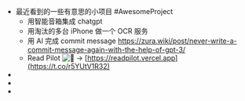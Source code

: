 - 最近看到的一些有意思的小项目 #AwesomeProject
	- 用智能音箱集成 chatgpt
	- 用淘汰的多台 iPhone 做一个 OCR 服务
	- 用 AI 完成 commit message https://zura.wiki/post/never-write-a-commit-message-again-with-the-help-of-gpt-3/
	- Read Pilot ![📖](https://abs-0.twimg.com/emoji/v2/svg/1f4d6.svg) -> [https://readpilot.vercel.app](https://t.co/r5YUtV1R32)
-
-
-